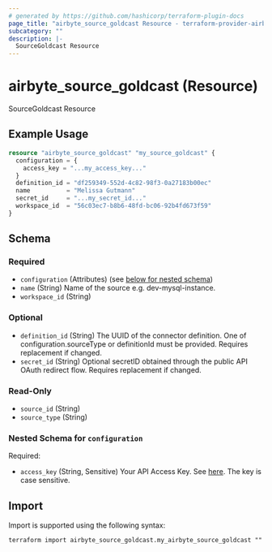 ```yaml
---
# generated by https://github.com/hashicorp/terraform-plugin-docs
page_title: "airbyte_source_goldcast Resource - terraform-provider-airbyte"
subcategory: ""
description: |-
  SourceGoldcast Resource
---
```


# airbyte_source_goldcast (Resource)

SourceGoldcast Resource

## Example Usage

```terraform
resource "airbyte_source_goldcast" "my_source_goldcast" {
  configuration = {
    access_key = "...my_access_key..."
  }
  definition_id = "df259349-552d-4c82-98f3-0a27183b00ec"
  name          = "Melissa Gutmann"
  secret_id     = "...my_secret_id..."
  workspace_id  = "56c03ec7-b8b6-48fd-bc06-92b4fd673f59"
}
```

<!-- schema generated by tfplugindocs -->
## Schema

### Required

- `configuration` (Attributes) (see [below for nested schema](#nestedatt--configuration))
- `name` (String) Name of the source e.g. dev-mysql-instance.
- `workspace_id` (String)

### Optional

- `definition_id` (String) The UUID of the connector definition. One of configuration.sourceType or definitionId must be provided. Requires replacement if changed.
- `secret_id` (String) Optional secretID obtained through the public API OAuth redirect flow. Requires replacement if changed.

### Read-Only

- `source_id` (String)
- `source_type` (String)

<a id="nestedatt--configuration"></a>
### Nested Schema for `configuration`

Required:

- `access_key` (String, Sensitive) Your API Access Key. See <a href="https://help.goldcast.io/hc/en-us/articles/22931655725723-How-To-Create-an-API-Token-in-Goldcast">here</a>. The key is case sensitive.

## Import

Import is supported using the following syntax:

```shell
terraform import airbyte_source_goldcast.my_airbyte_source_goldcast ""
```
